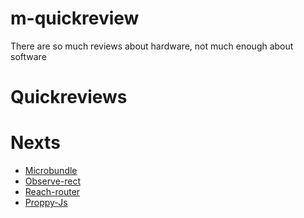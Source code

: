 # m-quickreview
There are so much reviews about hardware, not much enough about software

# Quickreviews

# Nexts

- [Microbundle](https://github.com/developit/microbundle)
- [Observe-rect](https://github.com/reach/observe-rect)
- [Reach-router](https://reach.tech/router/large-scale)
- [Proppy-Js](https://proppyjs.com/)
